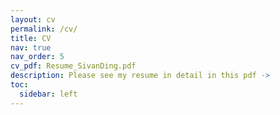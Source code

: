 ```yaml
---
layout: cv
permalink: /cv/
title: CV
nav: true
nav_order: 5
cv_pdf: Resume_SivanDing.pdf
description: Please see my resume in detail in this pdf ->
toc:
  sidebar: left
---
```

